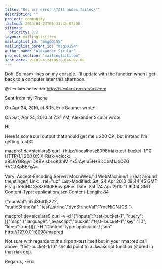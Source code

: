 ```yaml
---
title: "Re: m/r error \"All nodes failed\""
description: ""
project: community
lastmod: 2010-04-24T05:33:46-07:00
sitemap:
  priority: 0.2
layout: mailinglistitem
mailinglist_id: "msg00155"
mailinglist_parent_id: "msg00154"
author_name: "Alexander Sicular"
project_section: "mailinglistitem"
sent_date: 2010-04-24T05:33:46-07:00
---
```



Doh! So many lines on my console. I'll update with the function when I 
get back to a computer later this afternoon.

@siculars on twitter
http://siculars.posterous.com

Sent from my iPhone

On Apr 24, 2010, at 8:15, Eric Gaumer  wrote:

On Sat, Apr 24, 2010 at 7:31 AM, Alexander Sicular 
 wrote:

Hi,

Here is some curl output that should get me a 200 OK, but instead 
I'm getting a 500:


macpro1:dev siculars$ curl -i http://localhost:8098/riak/test-bucket-1/10
HTTP/1.1 200 OK
X-Riak-Vclock: a85hYGBgymDKBVIsbLoK3hlMiYx5rAytlu5H+SDCbM1JbOZG 
+VCJXpBEFgA=

Vary: Accept-Encoding
Server: MochiWeb/1.1 WebMachine/1.6 (eat around the stinger)
Link: ; rel="up"
Last-Modified: Sat, 24 Apr 2010 09:44:45 GMT
ETag: 5RdHI4GyS3P3d9BovqQEcs
Date: Sat, 24 Apr 2010 11:19:04 GMT
Content-Type: application/json
Content-Length: 84

{"numVal": 
65486915222, 
"staticStringVal":"test\\_string","dynStringVal":"'roeNiGNJCS'"}


macpro1:dev siculars$ curl -v -d '{"inputs":"test-bucket-1", "query": 
[{"map":{"language":"javascript","bucket":"test- 
bucket-1","key":"10", "keep":true}}]}' -H "Content-Type: application/ 
json" http://127.0.0.1:8098/mapred


Not sure with regards to the airport-test itself but in your rmapred 
call above, "test-bucket-1/10" should point to a Javascript function 
(stored in that riak obj).


Regards,
-Eric
